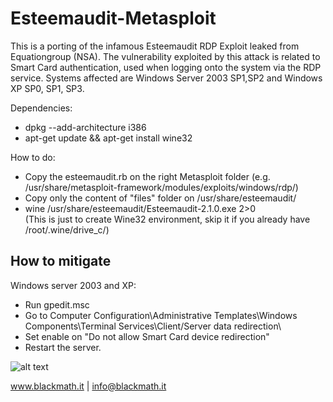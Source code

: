 # Esteemaudit-Metasploit

This is a porting of the infamous Esteemaudit RDP Exploit leaked from Equationgroup (NSA).
The vulnerability exploited by this attack is related to Smart Card authentication, used when 
logging onto the system via the RDP service. Systems affected are Windows Server 2003 SP1,SP2 
and Windows XP SP0, SP1, SP3.

Dependencies:

- dpkg --add-architecture i386
- apt-get update && apt-get install wine32

How to do:

- Copy the esteemaudit.rb on the right Metasploit folder
(e.g. /usr/share/metasploit-framework/modules/exploits/windows/rdp/)
- Copy only the content of "files" folder on /usr/share/esteemaudit/
- wine /usr/share/esteemaudit/Esteemaudit-2.1.0.exe 2>0   
(This is just to create Wine32 environment, skip it if you already have /root/.wine/drive_c/)

How to mitigate
---------------

Windows server 2003 and XP: 
* Run gpedit.msc
* Go to Computer Configuration\Administrative Templates\Windows Components\Terminal Services\Client/Server data redirection\
* Set enable on "Do not allow Smart Card device redirection" 
* Restart the server.

![alt text](http://www.blackmath.it/img/wk3gpo.png)

www.blackmath.it | info@blackmath.it


